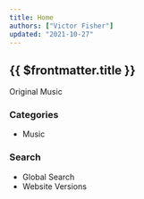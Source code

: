 ```yaml
---
title: Home
authors: ["Victor Fisher"]
updated: "2021-10-27"
---
```


## {{ $frontmatter.title }}

<g-link to="/band/reenchantment">Original Music</g-link>

### Categories

* <g-link to="/music">Music</g-link>

### Search

* <g-link to="/global-search">Global Search</g-link><br />
* <g-link to="/versions">Website Versions</g-link>
